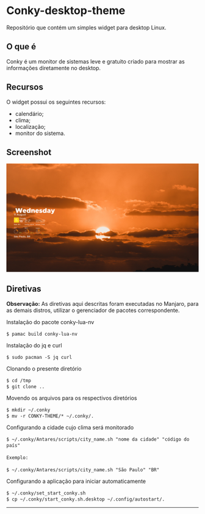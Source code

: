 # Conky-desktop-theme

Repositório que contém um simples widget para desktop Linux.

## O que é

Conky é um monitor de sistemas leve e gratuito criado para mostrar as informações diretamente no desktop.

## Recursos

O widget possui os seguintes recursos:

* calendário;
* clima;
* localização;
* monitor do sistema.

## Screenshot

<img title="Conky-desktop-theme" src="Antares/AntaresMOD.png">

## Diretivas

<b>Observação:</b> As diretivas aqui descritas foram executadas no Manjaro, para as demais distros, utilizar o gerenciador de pacotes correspondente.

Instalação do pacote conky-lua-nv
```
$ pamac build conky-lua-nv
```
Instalação do jq e curl

```
$ sudo pacman -S jq curl
```
Clonando o presente diretório
```
$ cd /tmp
$ git clone ..
```
Movendo os arquivos para os respectivos diretórios
```
$ mkdir ~/.conky
$ mv -r CONKY-THEME/* ~/.conky/.
```
Configurando a cidade cujo clima será monitorado
```
$ ~/.conky/Antares/scripts/city_name.sh "nome da cidade" "código do país"

Exemplo:

$ ~/.conky/Antares/scripts/city_name.sh "São Paulo" "BR"
```
Configurando a aplicação para iniciar automaticamente
```
$ ~/.conky/set_start_conky.sh
$ cp ~/.conky/start_conky.sh.desktop ~/.config/autostart/.
```
---